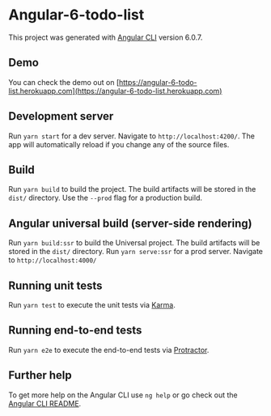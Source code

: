 # Angular-6-todo-list

This project was generated with [Angular CLI](https://github.com/angular/angular-cli) version 6.0.7.

## Demo

You can check the demo out on [https://angular-6-todo-list.herokuapp.com](https://angular-6-todo-list.herokuapp.com)

## Development server

Run `yarn start` for a dev server. Navigate to `http://localhost:4200/`. The app will automatically reload if you change any of the source files.

## Build

Run `yarn build` to build the project. The build artifacts will be stored in the `dist/` directory. Use the `--prod` flag for a production build.

## Angular universal build (server-side rendering)

Run `yarn build:ssr` to build the Universal project. The build artifacts will be stored in the `dist/` directory. Run `yarn serve:ssr` for a prod server. Navigate to `http://localhost:4000/`

## Running unit tests

Run `yarn test` to execute the unit tests via [Karma](https://karma-runner.github.io).

## Running end-to-end tests

Run `yarn e2e` to execute the end-to-end tests via [Protractor](http://www.protractortest.org/).

## Further help

To get more help on the Angular CLI use `ng help` or go check out the [Angular CLI README](https://github.com/angular/angular-cli/blob/master/README.md).
